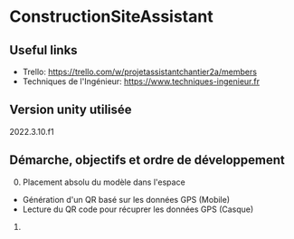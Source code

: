 # ConstructionSiteAssistant

## Useful links
- Trello: https://trello.com/w/projetassistantchantier2a/members
- Techniques de l'Ingénieur: https://www.techniques-ingenieur.fr  

 ## Version unity utilisée
 2022.3.10.f1

## Démarche, objectifs et ordre de développement
0. Placement absolu du modèle dans l'espace
-  Génération d'un QR basé sur les données GPS (Mobile)
-  Lecture du QR code pour récuprer les données GPS (Casque)
1. 
